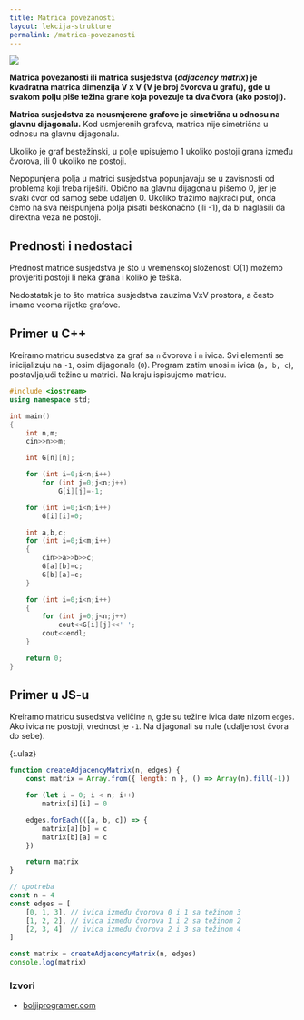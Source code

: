 ```yaml
---
title: Matrica povezanosti
layout: lekcija-strukture
permalink: /matrica-povezanosti
---
```


![](https://upload.wikimedia.org/wikipedia/commons/3/3b/AdjacencyMatrix.png)

**Matrica povezanosti ili matrica susjedstva (*adjacency matrix*) je kvadratna matrica dimenzija V x V (V je broj čvorova u grafu), gde u svakom polju piše težina grane koja povezuje ta dva čvora (ako postoji).**

**Matrica susjedstva za neusmjerene grafove je simetrična u odnosu na glavnu dijagonalu.** Kod usmjerenih grafova, matrica nije simetrična u odnosu na glavnu dijagonalu.

Ukoliko je graf bestežinski, u polje upisujemo 1 ukoliko postoji grana između čvorova, ili 0 ukoliko ne postoji.

Nepopunjena polja u matrici susjedstva popunjavaju se u zavisnosti od problema koji treba riješiti. Obično na glavnu dijagonalu pišemo 0, jer je svaki čvor od samog sebe udaljen 0. Ukoliko tražimo najkraći put, onda ćemo na sva neispunjena polja pisati beskonačno (ili -1), da bi naglasili da direktna veza ne postoji.

## Prednosti i nedostaci

Prednost matrice susjedstva je što u vremenskoj složenosti O(1) možemo provjeriti postoji li neka grana i koliko je teška. 

Nedostatak je to što matrica susjedstva zauzima VxV prostora, a često imamo veoma rijetke grafove.

## Primer u C++

Kreiramo matricu susedstva za graf sa `n` čvorova i `m` ivica. Svi elementi se inicijalizuju na `-1`, osim dijagonale (`0`). Program zatim unosi `m` ivica (`a, b, c`), postavljajući težine u matrici. Na kraju ispisujemo matricu.

```cpp
#include <iostream>
using namespace std;

int main()
{
    int n,m;
    cin>>n>>m;

    int G[n][n];

    for (int i=0;i<n;i++)
        for (int j=0;j<n;j++)
            G[i][j]=-1;

    for (int i=0;i<n;i++)
        G[i][i]=0;

    int a,b,c;
    for (int i=0;i<m;i++)
    {
        cin>>a>>b>>c;
        G[a][b]=c;
        G[b][a]=c;
    }

    for (int i=0;i<n;i++)
    {
        for (int j=0;j<n;j++)
            cout<<G[i][j]<<' ';
        cout<<endl;
    }

    return 0;
}
```

## Primer u JS-u

Kreiramo matricu susedstva veličine `n`, gde su težine ivica date nizom `edges`. Ako ivica ne postoji, vrednost je `-1`. Na dijagonali su nule (udaljenost čvora do sebe).

{:.ulaz}
```js
function createAdjacencyMatrix(n, edges) {
    const matrix = Array.from({ length: n }, () => Array(n).fill(-1))

    for (let i = 0; i < n; i++)
        matrix[i][i] = 0

    edges.forEach(([a, b, c]) => {
        matrix[a][b] = c
        matrix[b][a] = c
    })

    return matrix
}

// upotreba
const n = 4
const edges = [
    [0, 1, 3], // ivica između čvorova 0 i 1 sa težinom 3
    [1, 2, 2], // ivica između čvorova 1 i 2 sa težinom 2
    [2, 3, 4]  // ivica između čvorova 2 i 3 sa težinom 4
]

const matrix = createAdjacencyMatrix(n, edges)
console.log(matrix)
```

### Izvori

- [boljiprogramer.com](http://boljiprogramer.com/napredno-programiranje/algoritmi-sa-grafovima/zapis-grafa-matrica-susjedstva-lista-susjeda/)
